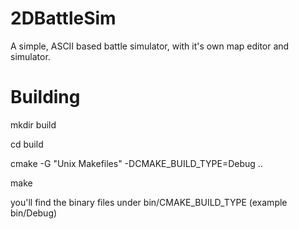 # 2DBattleSim
A simple, ASCII based battle simulator, with it's own map editor and simulator.

# Building
mkdir build

cd build

cmake -G "Unix Makefiles" -DCMAKE_BUILD_TYPE=Debug ..

make

you'll find the binary files under bin/CMAKE_BUILD_TYPE (example bin/Debug)
